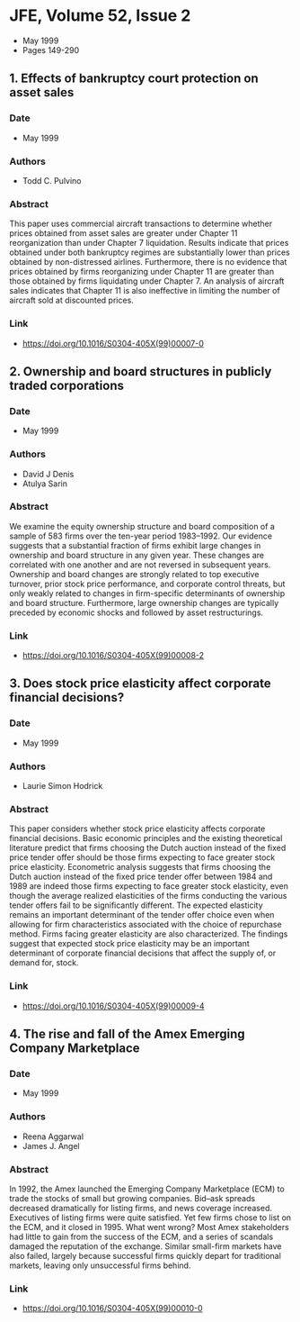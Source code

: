 # JFE, Volume 52, Issue 2
- May 1999
- Pages 149-290

## 1. Effects of bankruptcy court protection on asset sales
### Date
- May 1999
### Authors
- Todd C. Pulvino
### Abstract
This paper uses commercial aircraft transactions to determine whether prices obtained from asset sales are greater under Chapter 11 reorganization than under Chapter 7 liquidation. Results indicate that prices obtained under both bankruptcy regimes are substantially lower than prices obtained by non-distressed airlines. Furthermore, there is no evidence that prices obtained by firms reorganizing under Chapter 11 are greater than those obtained by firms liquidating under Chapter 7. An analysis of aircraft sales indicates that Chapter 11 is also ineffective in limiting the number of aircraft sold at discounted prices.
### Link
- https://doi.org/10.1016/S0304-405X(99)00007-0

## 2. Ownership and board structures in publicly traded corporations
### Date
- May 1999
### Authors
- David J Denis
- Atulya Sarin
### Abstract
We examine the equity ownership structure and board composition of a sample of 583 firms over the ten-year period 1983–1992. Our evidence suggests that a substantial fraction of firms exhibit large changes in ownership and board structure in any given year. These changes are correlated with one another and are not reversed in subsequent years. Ownership and board changes are strongly related to top executive turnover, prior stock price performance, and corporate control threats, but only weakly related to changes in firm-specific determinants of ownership and board structure. Furthermore, large ownership changes are typically preceded by economic shocks and followed by asset restructurings.
### Link
- https://doi.org/10.1016/S0304-405X(99)00008-2

## 3. Does stock price elasticity affect corporate financial decisions?
### Date
- May 1999
### Authors
- Laurie Simon Hodrick
### Abstract
This paper considers whether stock price elasticity affects corporate financial decisions. Basic economic principles and the existing theoretical literature predict that firms choosing the Dutch auction instead of the fixed price tender offer should be those firms expecting to face greater stock price elasticity. Econometric analysis suggests that firms choosing the Dutch auction instead of the fixed price tender offer between 1984 and 1989 are indeed those firms expecting to face greater stock elasticity, even though the average realized elasticities of the firms conducting the various tender offers fail to be significantly different. The expected elasticity remains an important determinant of the tender offer choice even when allowing for firm characteristics associated with the choice of repurchase method. Firms facing greater elasticity are also characterized. The findings suggest that expected stock price elasticity may be an important determinant of corporate financial decisions that affect the supply of, or demand for, stock.
### Link
- https://doi.org/10.1016/S0304-405X(99)00009-4

## 4. The rise and fall of the Amex Emerging Company Marketplace
### Date
- May 1999
### Authors
- Reena Aggarwal
- James J. Angel
### Abstract
In 1992, the Amex launched the Emerging Company Marketplace (ECM) to trade the stocks of small but growing companies. Bid–ask spreads decreased dramatically for listing firms, and news coverage increased. Executives of listing firms were quite satisfied. Yet few firms chose to list on the ECM, and it closed in 1995. What went wrong? Most Amex stakeholders had little to gain from the success of the ECM, and a series of scandals damaged the reputation of the exchange. Similar small-firm markets have also failed, largely because successful firms quickly depart for traditional markets, leaving only unsuccessful firms behind.
### Link
- https://doi.org/10.1016/S0304-405X(99)00010-0

